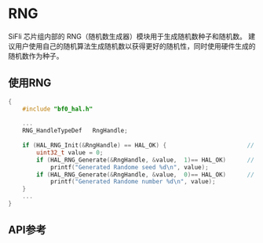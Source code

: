 # RNG

SiFli 芯片组内部的 RNG（随机数生成器）模块用于生成随机数种子和随机数。 建议用户使用自己的随机算法生成随机数以获得更好的随机性，同时使用硬件生成的随机数作为种子。


## 使用RNG

```c
{
    #include "bf0_hal.h"
    
    ...    
    RNG_HandleTypeDef   RngHandle;
    
    if (HAL_RNG_Init(&RngHandle) == HAL_OK) {                       // Initialize RNG module
        uint32_t value = 0;
        if (HAL_RNG_Generate(&RngHandle, &value,  1)== HAL_OK)      // Generate random seed
            printf("Generated Randome seed %d\n", value);
        if (HAL_RNG_Generate(&RngHandle, &value,  0)== HAL_OK)      // Generate random number, it is recommed to use this number as random seed to user random algorithm
            printf("Generated Randome number %d\n", value);            
    }
    ...
}    
```

## API参考
[](/api/hal/rng.md)

